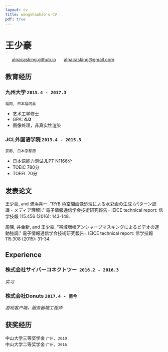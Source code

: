 ```yaml
---
layout: cv
title: wangshaohao's CV
pdf: true
---
```

# 王少豪

<div id="webaddress">
<i class="fi-home" style="margin-left:1em"></i>
<a href="https://alpacasking.github.io/" style="margin-left:0.5em">alpacasking.github.io</a>
<i class="fi-mail" style="margin-left:1em"></i>
<a href="alpacasking@gmail.com" style="margin-left:0.5em">alpacasking@gmail.com</a>
</div>

## 教育经历

### __九州大学__ `2015.4 - 2017.3`
```
福冈, 日本福冈县
```
- 艺术工学修士
- GPA: __4.0__
- 图像处理，非真实性渲染

### __JCL外国语学院__ `2013.4 - 2015.3`
```
京都, 日本京都府
```
- 日本语能力测试JLPT N1166分
- TOEIC 780分
- TOEFL 70分

## 发表论文

王少豪, and 浦浜喜一. "RYB 色空間画像処理による水彩画の生成 (パターン認識・メディア理解)." 電子情報通信学会技術研究報告= IEICE technical report: 信学技報 115.456 (2016): 143-148.

周陳, 井金新, and 王少豪. "帯域増幅アンシャープマスキングによるビデオの運動強調." 電子情報通信学会技術研究報告= IEICE technical report: 信学技報 115.308 (2015): 31-34.

## Experience

### __株式会社サイバーコネクトツー__  `2016.2 - 2016.3`
_实习_<br>

### __株式会社Donuts__ `2017.4 - 至今`
_游戏客户端，服务器端工程师_<br>

## 获奖经历

中山大学三等奖学金 `广州, 2010` <br>
中山大学二等奖学金 `广州, 2016` <br>

<!-- ### Footer

Last updated: May 2018 -->
